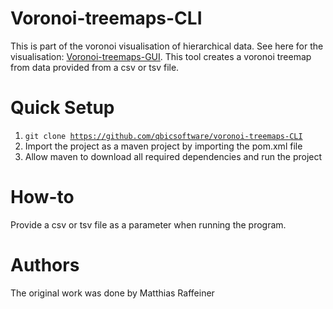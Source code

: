 Voronoi-treemaps-CLI
======
This is part of the voronoi visualisation of hierarchical data. See here for the visualisation: [Voronoi-treemaps-GUI](https://github.com/qbicsoftware/voronoi-treemaps-GUI).
This tool creates a voronoi treemap from data provided from a csv or tsv file.

Quick Setup
=====
1. <code>git clone https://github.com/qbicsoftware/voronoi-treemaps-CLI</code>
2. Import the project as a maven project by importing the pom.xml file
3. Allow maven to download all required dependencies and run the project

How-to
=====
Provide a csv or tsv file as a parameter when running the program.

Authors
=====
The original work was done by Matthias Raffeiner 
